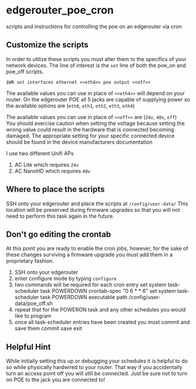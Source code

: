 # edgerouter_poe_cron
scripts and instructions for controlling the poe on an edgerouter via cron

## Customize the scripts
In order to utilize these scripts you must alter them to the specifics of your network devices. The line of interest is the `set` line of both the poe_on and poe_off scripts. 

    $WR set interfaces ethernet <<eth4>> poe output <<off>>
    
The available values you can use in place of `<<eth4>>` will depend on your router. On the edgerouter POE all 5 jacks are capable of supplying power so the available options are (`eth0`, `eth1`, `eth2`, `eth3`, `eth4`)  

The available values you can use in place of `<<off>>` are (`24v`, `48v`, `off`)  
You should exercise caution when setting the voltage because setting the wrong value could result in the hardware that is connected becoming damaged.
The appropriate setting for your specific connected device should be found in the device manufacturers documentation

I use two different Unifi APs
1. AC Lite which requires `24v` 
1. AC NanoHD which requires `48v`

## Where to place the scripts
SSH onto your edgerouter and place the scripts at `/config/user-data/`
This location will be preserved during firmware upgrades so that you will not need to perform this task again in the future.

## Don't go editing the crontab
At this point you are ready to enable the cron jobs, however, for the sake of these changes surviving a firmware upgrade you must add them in a proprietary fashion.
1. SSH onto your edgerouter
1. enter configure mode by typing `configure`
1. two commands will be required for each cron entry
    set system task-scheduler task POWERDOWN crontab-spec "0 6 * * 6"
    set system task-scheduler task POWERDOWN executable path /config/user-data/poe_off.sh
1. repeat that for the POWERON task and any other schedules you would like to program
1. once all task-scheduler entries have been created you must commit and save them
    commit
    save
    exit
    
## Helpful Hint
While initially setting this up or debugging your schedules it is helpful to do so while physically hardwired to your router. That way if you accidentally turn an access point off you will still be connected. Just be sure not to turn on POE to the jack you are connected to! 
